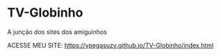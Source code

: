 # TV-Globinho
 A junção dos sites dos amiguinhos

ACESSE MEU SITE: https://ypegasuzy.github.io/TV-Globinho/index.html
